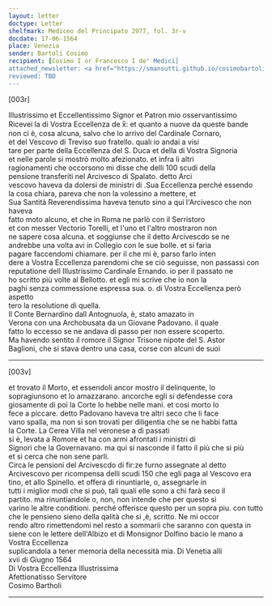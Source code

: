 ```yaml
---
layout: letter
doctype: Letter
shelfmark: Mediceo del Principato 2977, fol. 3r-v
docdate: 17-06-1564
place: Venezia
sender: Bartoli Cosimo
recipient: [Cosimo I or Francesco I de' Medici]
attached_newsletter: <a href="https://smansutti.github.io/cosimobartoli/texts/3079_076/">3079_076</a>
reviewed: TBD
---
```


[003r]  
  
  
Illustrissimo et Eccellentissimo Signor et Patron mio osservantissimo  
Ricevei la di Vostra Eccellenza de x̅: et quanto a nuove da queste bande  
non ci è, cosa alcuna, salvo che lo arrivo del Cardinale Cornaro,  
et del Vescovo di Treviso suo fratello. quali io andai a visi  
tare per parte della Eccellenza del S. Duca et della di Vostra Signoria  
et nelle parole si mostrò molto afezionato. et infra li altri  
ragionamenti che occorsono mi disse che delli 100 scudi della  
pensione transferiti nel Arcivesco di Spalato. detto Arci  
vescovo haveva da dolersi de ministri di .Sua Eccellenza perché essendo  
la cosa chiara, pareva che non la volessino a mettere, et  
Sua Santità Reverendissima haveva tenuto sino a qui l'Arcivesco che non haveva  
fatto moto alcuno, et che in Roma ne parlò con il Serristoro  
et con messer Vectorio Torelli, et l'uno et l'altro mostraron non  
ne sapere cosa alcuna. et soggiunse che il detto Arcivescdo se ne  
andrebbe una volta avi in Collegio con le sue bolle. et si faria  
pagare faccendomi chiamare. per il che mi è, parso farlo inten  
dere a Vostra Eccellenza parendomi che se ciò seguisse, non passassi con  
reputatione dell Illustrissimo Cardinale Ernando. io per il passato ne  
ho scritto più volte al Bellotto. et egli mi scrive che io non la  
paghi senza commessione espressa sua. o. di Vostra Eccellenza però aspetto  
tero la resolutione di quella.  
Il Conte Bernardino dall Antognuola, è, stato amazato in  
Verona con una Archobusata da un Giovane Padovano. il quale  
fatto lo eccesso se ne andava di passo per non essere scoperto.  
Ma havendo sentito il romore il Signor Trisone nipote del S. Astor  
Baglioni, che si stava dentro una casa, corse con alcuni de suoi  
  
---  

[003v]  
  
  
et trovato il Morto, et essendoli ancor mostro il delinquente, lo  
sopragiunsono et lo amazzarano. ancorche egli si defendesse cora  
giosamente di poi la Corte lo hebbe nelle mani. et cosi morto lo  
fece a piccare. detto Padovano haveva tre altri seco che li face  
vano spalla, ma non si son trovati per diligentia che se ne habbi fatta  
la Corte. La Cerea Villa nel veronese a dì passati  
si è, levata a Romore et ha con armi afrontati i ministri di  
Signori che la Governavano. ma qui si nasconde il fatto il più che si più  
et si cerca che non sene parli.  
Circa le pensioni del Arcivescdo di fir:ze furno assegnate al detto  
Arcivescovo per ricompensa delli scudi 150 che egli paga al Vescovo era  
tino, et allo Spinello. et offera di rinuntiarle, o, assegnarle in  
tutti i miglior modi che si può, tali quali elle sono a chi farà seco il  
partito. ma rinuntiandole o, non, non intende che per questo si  
varino le altre conditioni. perché offerisce questo per un sopra piu. con tutto  
che le pensieno sieno della qalità che si ,è, scritto. Ne mi occor  
rendo altro rimettendomi nel resto a sommarii che saranno con questa in  
siene con le lettere dell'Albizo et di Monsignor Dolfino bacio le mano a Vostra Eccellenza  
suplicandola a tener memoria della necessità mia. Di Venetia alli  
xvii di Giugno 1564  
Di Vostra Eccellenza Illustrissima  
Afettionatisso Servitore  
Cosimo Bartholi  
  
---  

